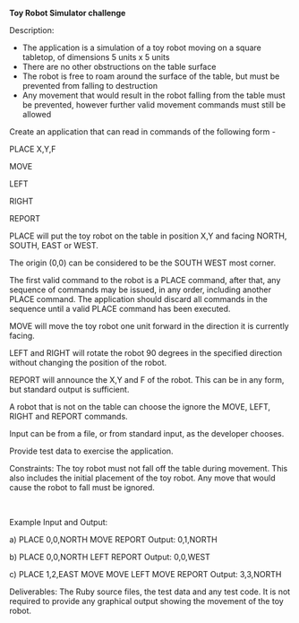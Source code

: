 <strong>Toy Robot Simulator challenge</strong>

Description:
<ul>
	<li>The application is a simulation of a toy robot moving on a square tabletop, of dimensions 5 units x 5 units</li>
	<li>There are no other obstructions on the table surface</li>
	<li>The robot is free to roam around the surface of the table, but must be prevented from falling to destruction</li>
	<li>Any movement that would result in the robot falling from the table must be prevented, however further valid movement commands must still be allowed</li>
</ul>
Create an application that can read in commands of the following form -

PLACE X,Y,F

MOVE

LEFT

RIGHT

REPORT

PLACE will put the toy robot on the table in position X,Y and facing NORTH, SOUTH, EAST or WEST.

The origin (0,0) can be considered to be the SOUTH WEST most corner.

The first valid command to the robot is a PLACE command, after that, any sequence of commands may be issued, in any order, including another PLACE command. The application should discard all commands in the sequence until a valid PLACE command has been executed.

MOVE will move the toy robot one unit forward in the direction it is currently facing.

LEFT and RIGHT will rotate the robot 90 degrees in the specified direction without changing the position of the robot.

REPORT will announce the X,Y and F of the robot. This can be in any form, but standard output is sufficient.

A robot that is not on the table can choose the ignore the MOVE, LEFT, RIGHT and REPORT commands.

Input can be from a file, or from standard input, as the developer chooses.

Provide test data to exercise the application.

Constraints: The toy robot must not fall off the table during movement. This also includes the initial placement of the toy robot. Any move that would cause the robot to fall must be ignored.

&nbsp;

Example Input and Output:

a) PLACE 0,0,NORTH
MOVE
REPORT Output: 0,1,NORTH

b) PLACE 0,0,NORTH
LEFT
REPORT
Output: 0,0,WEST

c) PLACE 1,2,EAST
MOVE
MOVE
LEFT
MOVE
REPORT
Output: 3,3,NORTH

Deliverables: The Ruby source files, the test data and any test code. It is not required to provide any graphical output showing the movement of the toy robot.
